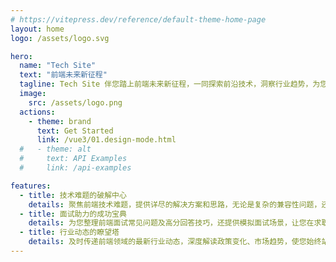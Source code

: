 ```yaml
---
# https://vitepress.dev/reference/default-theme-home-page
layout: home
logo: /assets/logo.svg

hero:
  name: "Tech Site"
  text: "前端未来新征程"
  tagline: Tech Site 伴您踏上前端未来新征程，一同探索前沿技术，洞察行业趋势，为您的前端之路点亮明灯，开启无限可能。
  image:
    src: /assets/logo.png
  actions:
    - theme: brand
      text: Get Started
      link: /vue3/01.design-mode.html
  #   - theme: alt
  #     text: API Examples
  #     link: /api-examples

features:
  - title: 技术难题的破解中心
    details: 聚焦前端技术难题，提供详尽的解决方案和思路，无论是复杂的兼容性问题，还是棘手的性能优化瓶颈，都能在这里找到突破的方向。
  - title: 面试助力的成功宝典
    details: 为您整理前端面试常见问题及高分回答技巧，还提供模拟面试场景，让您在求职前端岗位时胸有成竹，顺利斩获心仪工作。
  - title: 行业动态的瞭望塔
    details: 及时传递前端领域的最新行业动态，深度解读政策变化、市场趋势，使您始终站在行业前沿，把握发展先机。
---
```

